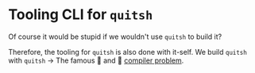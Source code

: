 # Tooling CLI for `quitsh`

Of course it would be stupid if we wouldn't use `quitsh` to build it?

Therefore, the tooling for `quitsh` is also done with it-self. We build `quitsh`
with `quitsh` -> The famous 🐔 and 🥚
[compiler problem](https://www.reddit.com/r/programming/comments/9g5v5/chicken_vs_egg_how_can_a_language_be_compiled_by).
